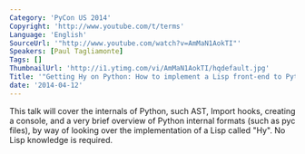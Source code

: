 ```yaml
---
Category: 'PyCon US 2014'
Copyright: 'http://www.youtube.com/t/terms'
Language: 'English'
SourceUrl: '"http://www.youtube.com/watch?v=AmMaN1AokTI"'
Speakers: [Paul Tagliamonte]
Tags: []
ThumbnailUrl: 'http://i1.ytimg.com/vi/AmMaN1AokTI/hqdefault.jpg'
Title: '"Getting Hy on Python: How to implement a Lisp front-end to Python"'
date: '2014-04-12'
---
```

This talk will cover the internals of Python, such AST, Import hooks, creating a console, and a very brief overview of Python internal formats (such as pyc files), by way of looking over the implementation of a Lisp called "Hy". No Lisp knowledge is required.